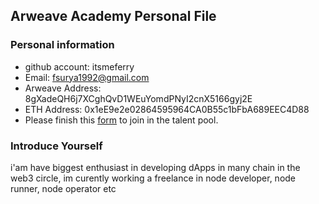 ## Arweave Academy Personal File

### Personal information

- github account: itsmeferry
- Email: fsurya1992@gmail.com
- Arweave Address: 8gXadeQH6j7XCghQvD1WEuYomdPNyI2cnX5166gyj2E
- ETH Address: 0x1eE9e2e02864595964CA0B55c1bFbA689EEC4D88
- Please finish this [form](https://docs.google.com/forms/d/e/1FAIpQLSfWA5fIIcBgmRppm3jNz5vmf9Mai_QMVil-2pO4r7YKn_Zhtw/viewform?usp=sf_link) to join in the talent pool.

### Introduce Yourself
 i'am have biggest enthusiast in developing dApps in many chain in the web3 circle, im curently working a freelance in node developer, node runner, node operator etc